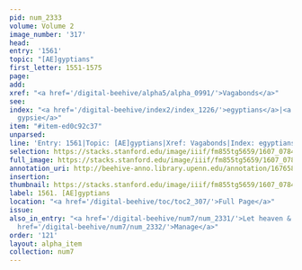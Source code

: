 ```yaml
---
pid: num_2333
volume: Volume 2
image_number: '317'
head:
entry: '1561'
topic: "[AE]gyptians"
first_letter: 1551-1575
page:
add:
xref: "<a href='/digital-beehive/alpha5/alpha_0991/'>Vagabonds</a>"
see:
index: "<a href='/digital-beehive/index2/index_1226/'>egyptians</a>|<a href='/digital-beehive/index2/index_1797/'>a
  gypsie</a>"
item: "#item-ed0c92c37"
unparsed:
line: 'Entry: 1561|Topic: [AE]gyptians|Xref: Vagabonds|Index: egyptians|Index: a gypsie|#item-ed0c92c37'
selection: https://stacks.stanford.edu/image/iiif/fm855tg5659/1607_0784/443,847,2781,524/full/0/default.jpg
full_image: https://stacks.stanford.edu/image/iiif/fm855tg5659/1607_0784/full/full/0/default.jpg
annotation_uri: http://beehive-anno.library.upenn.edu/annotation/1676584399021
insertion:
thumbnail: https://stacks.stanford.edu/image/iiif/fm855tg5659/1607_0784/443,847,600,180/250,/0/default.jpg
label: 1561. [AE]gyptians
location: "<a href='/digital-beehive/toc/toc2_307/'>Full Page</a>"
issue:
also_in_entry: "<a href='/digital-beehive/num7/num_2331/'>Let heaven & earth Judge</a>|<a
  href='/digital-beehive/num7/num_2332/'>Manage</a>"
order: '121'
layout: alpha_item
collection: num7
---
```

